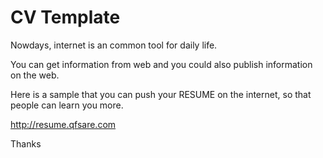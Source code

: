 # CV Template

Nowdays, internet is an common tool for daily life.

You can get information from web and you could also publish information on the web.

Here is a sample that you can push your RESUME on the internet, so that people can learn you more.

http://resume.qfsare.com

Thanks